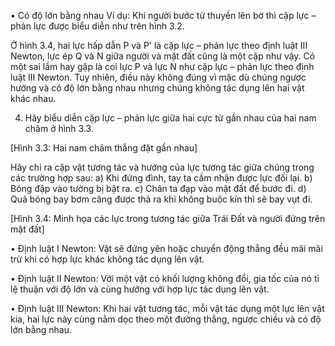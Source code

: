 • Có độ lớn bằng nhau
Ví dụ: Khi người bước từ thuyền lên bờ thì cặp lực – phản lực được biểu diễn như trên hình 3.2.

Ở hình 3.4, hai lực hấp dẫn P và P' là cặp lực – phản lực theo định luật III Newton, lực ép Q và N giữa người và mặt đất cũng là một cặp như vậy. Có một sai lầm hay gặp là coi lực P và lực N như cặp lực – phản lực theo định luật III Newton. Tuy nhiên, điều này không đúng vì mặc dù chúng ngược hướng và có độ lớn bằng nhau nhưng chúng không tác dụng lên hai vật khác nhau.

4. Hãy biểu diễn cặp lực – phản lực giữa hai cực từ gần nhau của hai nam châm ở hình 3.3.

[Hình 3.3: Hai nam châm thẳng đặt gần nhau]

Hãy chỉ ra cặp vật tương tác và hướng của lực tương tác giữa chúng trong các trường hợp sau:
a) Khi đứng đình, tay ta cầm nhận được lực đối lại.
b) Bóng đập vào tường bị bật ra.
c) Chân ta đạp vào mặt đất để bước đi.
d) Quả bóng bay bơm căng được thả ra khi không buộc kín thì sẽ bay vụt đi.

[Hình 3.4: Minh họa các lực trong tương tác giữa Trái Đất và người đứng trên mặt đất]

• Định luật I Newton: Vật sẽ đứng yên hoặc chuyển động thẳng đều mãi mãi trừ khi có hợp lực khác không tác dụng lên vật.

• Định luật II Newton: Với một vật có khối lượng không đổi, gia tốc của nó tỉ lệ thuận với độ lớn và cùng hướng với hợp lực tác dụng lên vật.

• Định luật III Newton: Khi hai vật tương tác, mỗi vật tác dụng một lực lên vật kia, hai lực này cùng nằm dọc theo một đường thẳng, ngược chiều và có độ lớn bằng nhau.